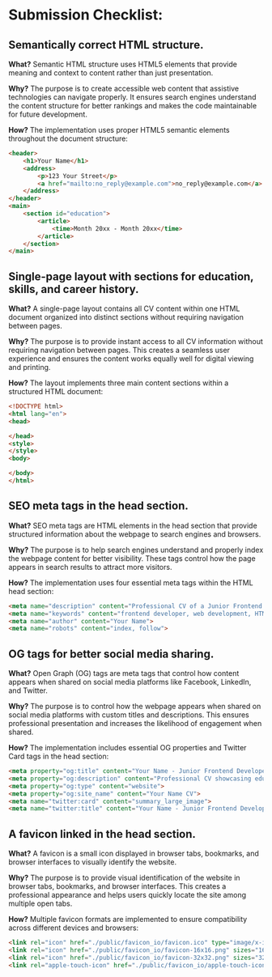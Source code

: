 # Submission Checklist:
## Semantically correct HTML structure.

**What?** Semantic HTML structure uses HTML5 elements that provide meaning and context to content rather than just presentation.

**Why?** The purpose is to create accessible web content that assistive technologies can navigate properly. It ensures search engines understand the content structure for better rankings and makes the code maintainable for future development.

**How?** The implementation uses proper HTML5 semantic elements throughout the document structure:

```html
<header>
    <h1>Your Name</h1>
    <address>
        <p>123 Your Street</p>
        <a href="mailto:no_reply@example.com">no_reply@example.com</a>
    </address>
</header>
<main>
    <section id="education">
        <article>
            <time>Month 20xx - Month 20xx</time>
        </article>
    </section>
</main>
```

## Single-page layout with sections for education, skills, and career history.

**What?** A single-page layout contains all CV content within one HTML document organized into distinct sections without requiring navigation between pages.

**Why?** The purpose is to provide instant access to all CV information without requiring navigation between pages. This creates a seamless user experience and ensures the content works equally well for digital viewing and printing.

**How?** The layout implements three main content sections within a structured HTML document:

```html
<!DOCTYPE html>
<html lang="en">
<head>

</head>
<style>
</style>
<body>

</body>
</html>
```

## SEO meta tags in the head section.

**What?** SEO meta tags are HTML elements in the head section that provide structured information about the webpage to search engines and browsers.

**Why?** The purpose is to help search engines understand and properly index the webpage content for better visibility. These tags control how the page appears in search results to attract more visitors.

**How?** The implementation uses four essential meta tags within the HTML head section:

```html
<meta name="description" content="Professional CV of a Junior Frontend Developer showcasing education, skills, and experience in web development.">
<meta name="keywords" content="frontend developer, web development, HTML, CSS, JavaScript, CV, resume">
<meta name="author" content="Your Name">
<meta name="robots" content="index, follow">
```

## OG tags for better social media sharing.

**What?** Open Graph (OG) tags are meta tags that control how content appears when shared on social media platforms like Facebook, LinkedIn, and Twitter.

**Why?** The purpose is to control how the webpage appears when shared on social media platforms with custom titles and descriptions. This ensures professional presentation and increases the likelihood of engagement when shared.

**How?** The implementation includes essential OG properties and Twitter Card tags in the head section:

```html
<meta property="og:title" content="Your Name - Junior Frontend Developer CV">
<meta property="og:description" content="Professional CV showcasing education, skills, and experience in web development.">
<meta property="og:type" content="website">
<meta property="og:site_name" content="Your Name CV">
<meta name="twitter:card" content="summary_large_image">
<meta name="twitter:title" content="Your Name - Junior Frontend Developer CV">
```
## A favicon linked in the head section.

**What?** A favicon is a small icon displayed in browser tabs, bookmarks, and browser interfaces to visually identify the website.

**Why?** The purpose is to provide visual identification of the website in browser tabs, bookmarks, and browser interfaces. This creates a professional appearance and helps users quickly locate the site among multiple open tabs.

**How?** Multiple favicon formats are implemented to ensure compatibility across different devices and browsers:

```html
<link rel="icon" href="./public/favicon_io/favicon.ico" type="image/x-icon">
<link rel="icon" href="./public/favicon_io/favicon-16x16.png" sizes="16x16" type="image/png">
<link rel="icon" href="./public/favicon_io/favicon-32x32.png" sizes="32x32" type="image/png">
<link rel="apple-touch-icon" href="./public/favicon_io/apple-touch-icon.png">
```